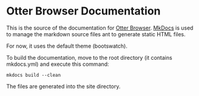 # Otter Browser Documentation

This is the source of the documentation for [Otter Browser](http://otter-browser.org). [MkDocs](http://mkdocs.org) is used to manage the markdown source files ant to generate static HTML files.

For now, it uses the default theme (bootswatch).

To build the documentation, move to the root directory (it contains mkdocs.yml) and execute this command:

    mkdocs build --clean

The files are generated into the site directory.
